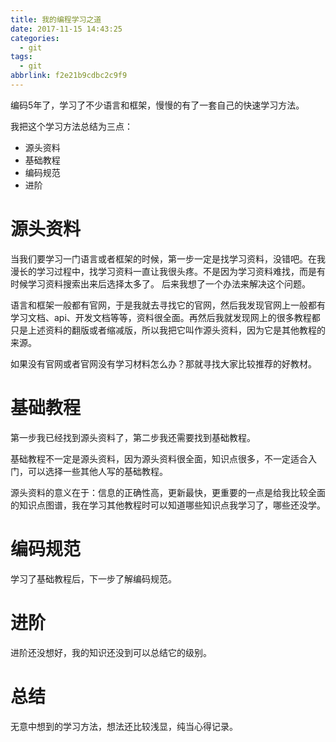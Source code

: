 ```yaml
---
title: 我的编程学习之道
date: 2017-11-15 14:43:25
categories:
  - git
tags:
  - git
abbrlink: f2e21b9cdbc2c9f9
---
```


编码5年了，学习了不少语言和框架，慢慢的有了一套自己的快速学习方法。

我把这个学习方法总结为三点：
* 源头资料
* 基础教程
* 编码规范
* 进阶

# 源头资料

当我们要学习一门语言或者框架的时候，第一步一定是找学习资料，没错吧。在我漫长的学习过程中，找学习资料一直让我很头疼。不是因为学习资料难找，而是有时候学习资料搜索出来后选择太多了。
后来我想了一个办法来解决这个问题。

语言和框架一般都有官网，于是我就去寻找它的官网，然后我发现官网上一般都有学习文档、api、开发文档等等，资料很全面。再然后我就发现网上的很多教程都只是上述资料的翻版或者缩减版，所以我把它叫作源头资料，因为它是其他教程的来源。

如果没有官网或者官网没有学习材料怎么办？那就寻找大家比较推荐的好教材。

# 基础教程

第一步我已经找到源头资料了，第二步我还需要找到基础教程。

基础教程不一定是源头资料，因为源头资料很全面，知识点很多，不一定适合入门，可以选择一些其他人写的基础教程。

源头资料的意义在于：信息的正确性高，更新最快，更重要的一点是给我比较全面的知识点图谱，我在学习其他教程时可以知道哪些知识点我学习了，哪些还没学。

# 编码规范

学习了基础教程后，下一步了解编码规范。

# 进阶

进阶还没想好，我的知识还没到可以总结它的级别。

# 总结

无意中想到的学习方法，想法还比较浅显，纯当心得记录。

